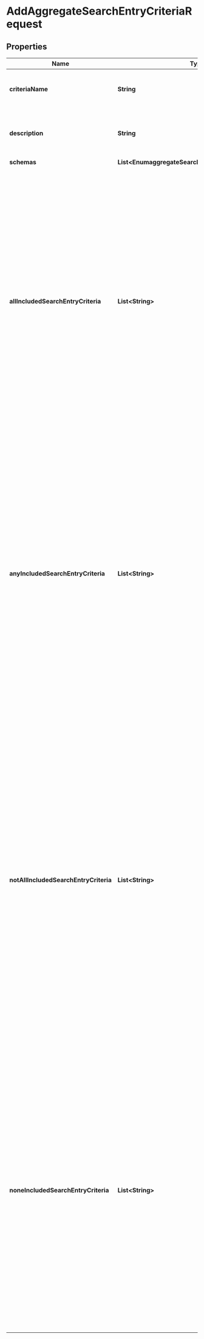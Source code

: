 

# AddAggregateSearchEntryCriteriaRequest


## Properties

| Name | Type | Description | Notes |
|------------ | ------------- | ------------- | -------------|
|**criteriaName** | **String** | Name of the new Search Entry Criteria |  |
|**description** | **String** | A description for this Search Entry Criteria |  [optional] |
|**schemas** | **List&lt;EnumaggregateSearchEntryCriteriaSchemaUrn&gt;** |  |  |
|**allIncludedSearchEntryCriteria** | **List&lt;String&gt;** | Specifies a search entry criteria object that must match the associated search result entry in order to match the aggregate search entry criteria. If one or more all-included search entry criteria objects are provided, then a search result entry must match all of them in order to match the aggregate search entry criteria. |  [optional] |
|**anyIncludedSearchEntryCriteria** | **List&lt;String&gt;** | Specifies a search entry criteria object that may match the associated search result entry in order to match the aggregate search entry criteria. If one or more any-included search entry criteria objects are provided, then a search result entry must match at least one of them in order to match the aggregate search entry criteria. |  [optional] |
|**notAllIncludedSearchEntryCriteria** | **List&lt;String&gt;** | Specifies a search entry criteria object that should not match the associated search result entry in order to match the aggregate search entry criteria. If one or more not-all-included search entry criteria objects are provided, then a search result entry must not match all of them (that is, it may match zero or more of them, but it must not match all of them) in order to match the aggregate search entry criteria. |  [optional] |
|**noneIncludedSearchEntryCriteria** | **List&lt;String&gt;** | Specifies a search entry criteria object that must not match the associated search result entry in order to match the aggregate search entry criteria. If one or more none-included search entry criteria objects are provided, then a search result entry must not match any of them in order to match the aggregate search entry criteria. |  [optional] |



